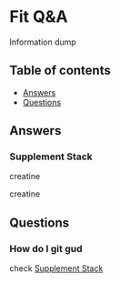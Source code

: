 # Fit Q&A
Information dump

## Table of contents
* [Answers](#answers)
* [Questions](#questions)

## Answers

### Supplement Stack
creatine

creatine

## Questions

### How do I git gud
check [Supplement Stack](#supplement-stack)
